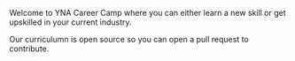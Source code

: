 Welcome to YNA Career Camp where you can either learn a new skill or get upskilled in your current industry. 

Our curriculumn is open source so you can open a pull request to contribute.